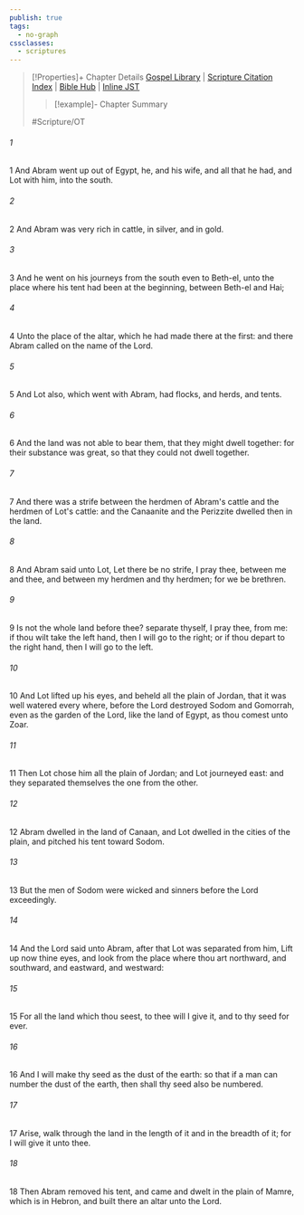 ```yaml
---
publish: true
tags:
  - no-graph
cssclasses:
  - scriptures
---
```

>[!Properties]+ Chapter Details
>[Gospel Library](https://churchofjesuschrist.org/study/scriptures/ot/gen/13?lang=eng)    |    [Scripture Citation Index](https://scriptures.byu.edu/#0650d::c0650d)    |    [Bible Hub](https://biblehub.com/genesis/13.htm)    |    [Inline JST](https://scripturetoolbox.com/html/ic/Genesis/13.html)
>>[!example]- Chapter Summary
>> 
> 
>
>#Scripture/OT
###### 1
1 And Abram went up out of Egypt, he, and his wife, and all that he had, and Lot with him, into the south.
###### 2
2 And Abram was very rich in cattle, in silver, and in gold.
###### 3
3 And he went on his journeys from the south even to Beth-el, unto the place where his tent had been at the beginning, between Beth-el and Hai;
###### 4
4 Unto the place of the altar, which he had made there at the first: and there Abram called on the name of the Lord.
###### 5
5 And Lot also, which went with Abram, had flocks, and herds, and tents.
###### 6
6 And the land was not able to bear them, that they might dwell together: for their substance was great, so that they could not dwell together.
###### 7
7 And there was a strife between the herdmen of Abram's cattle and the herdmen of Lot's cattle: and the Canaanite and the Perizzite dwelled then in the land.
###### 8
8 And Abram said unto Lot, Let there be no strife, I pray thee, between me and thee, and between my herdmen and thy herdmen; for we be brethren.
###### 9
9 Is not the whole land before thee? separate thyself, I pray thee, from me: if thou wilt take the left hand, then I will go to the right; or if thou depart to the right hand, then I will go to the left.
###### 10
10 And Lot lifted up his eyes, and beheld all the plain of Jordan, that it was well watered every where, before the Lord destroyed Sodom and Gomorrah, even as the garden of the Lord, like the land of Egypt, as thou comest unto Zoar.
###### 11
11 Then Lot chose him all the plain of Jordan; and Lot journeyed east: and they separated themselves the one from the other.
###### 12
12 Abram dwelled in the land of Canaan, and Lot dwelled in the cities of the plain, and pitched his tent toward Sodom.
###### 13
13 But the men of Sodom were wicked and sinners before the Lord exceedingly.
###### 14
14 And the Lord said unto Abram, after that Lot was separated from him, Lift up now thine eyes, and look from the place where thou art northward, and southward, and eastward, and westward:
###### 15
15 For all the land which thou seest, to thee will I give it, and to thy seed for ever.
###### 16
16 And I will make thy seed as the dust of the earth: so that if a man can number the dust of the earth, then shall thy seed also be numbered.
###### 17
17 Arise, walk through the land in the length of it and in the breadth of it; for I will give it unto thee.
###### 18
18 Then Abram removed his tent, and came and dwelt in the plain of Mamre, which is in Hebron, and built there an altar unto the Lord.
